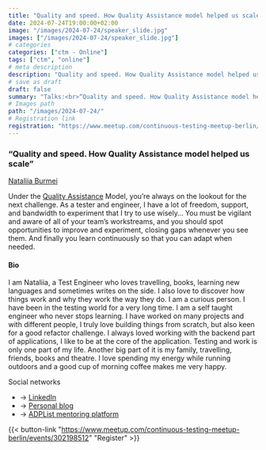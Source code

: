 ```yaml
---
title: "Quality and speed. How Quality Assistance model helped us scale"
date: 2024-07-24T19:00:00+02:00
image: "/images/2024-07-24/speaker_slide.jpg"
images: ["/images/2024-07-24/speaker_slide.jpg"]
# categories
categories: ["ctm - Online"]
tags: ["ctm", "online"]
# meta description
description: "Quality and speed. How Quality Assistance model helped us scale"
# save as draft
draft: false
summary: "Talks:<br>“Quality and speed. How Quality Assistance model helped us scale” (Nataliia Burmei)"
# Images path
path: "/images/2024-07-24/"
# Registration link
registration: "https://www.meetup.com/continuous-testing-meetup-berlin/events/302198512"
---
```

### “Quality and speed. How Quality Assistance model helped us scale”

[Nataliia Burmei](https://www.linkedin.com/in/nataliiaburmei)

Under the [Quality Assistance](https://www.atlassian.com/inside-atlassian/software-QA-skills) Model, you’re always on the lookout for the next challenge. As a tester and engineer, I have a lot of freedom, support, and bandwidth to experiment that I try to use wisely… You must be vigilant and aware of all of your team’s workstreams, and you should spot opportunities to improve and experiment, closing gaps whenever you see them. And finally you learn continuously so that you can adapt when needed.

#### Bio

I am Nataliia, a Test Engineer who loves travelling, books, learning new languages and sometimes writes on the side. I also love to discover how things work and why they work the way they do. I am a curious person. I have been in the testing world for a very long time. I am a self taught engineer who never stops learning. I have worked on many projects and with different people, I truly love building things from scratch, but also keen for a good refactor challenge. I always loved working with the backend part of applications, I like to be at the core of the application. Testing and work is only one part of my life. Another big part of it is my family, travelling, friends, books and theatre. I love spending my energy while running outdoors and a good cup of morning coffee makes me very happy.

Social networks

- <i class="fa fa-linkedin"></i> -> [LinkedIn](https://www.linkedin.com/in/nataliiaburmei)
- <i class="fa fa-code"></i> -> [Personal blog](https://theroundaboutcafe.com)
- <i class="fa fa-comments"></i> -> [ADPList mentoring platform](https://adplist.org/mentors/nataliia-burmei)

{{< button-link "https://www.meetup.com/continuous-testing-meetup-berlin/events/302198512" "Register" >}}
